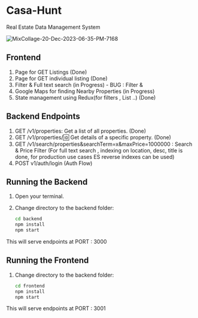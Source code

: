 # Casa-Hunt
Real Estate Data Management System

![MixCollage-20-Dec-2023-06-35-PM-7168](https://github.com/waylaidwanderer/DotaBuddy/assets/13198518/d1ffedba-06c8-4d65-a49a-dc228093c230)


## Frontend

1. Page for GET Listings (Done)
2. Page for GET individual listing (Done)
3. Filter & Full text search (in Progress) - BUG : Filter & 
4. Google Maps for finding Nearby Properties (in Progress)
5. State management using Redux(for filters , List<Houses> ..) (Done)

<!-- Filter can be done on Price & Location
Full text search only on title/name  -->


## Backend Endpoints

1. GET /v1/properties: Get a list of all properties. (Done)
2. GET /v1/properties/:id: Get details of a specific property. (Done)
3. GET /v1/search/properties&searchTerm=x&maxPrice=1000000 : Search & Price Filter
(For full text search , indexing on location, desc, title is done, for production use cases ES reverse indexes can be used)
4. POST v1/auth/login (Auth Flow)

## Running the Backend 

1. Open your terminal.
2. Change directory to the backend folder:
   
   ```bash
   cd backend
   npm install
   npm start
   ```
This will serve endpoints at PORT : 3000

## Running the Frontend 

1. Change directory to the backend folder:
   
   ```bash
   cd frontend
   npm install
   npm start
   ```
This will serve endpoints at PORT : 3001


